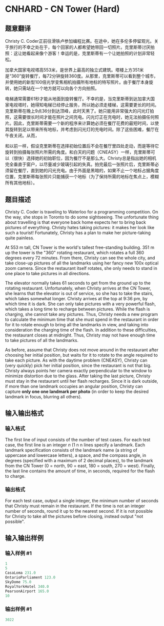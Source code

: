 # CNHARD - CN Tower (Hard)

## 题意翻译

Christy C. Coder正前往滑铁卢参加编程比赛。在途中，她在多伦多停留观光。关于旅行的不幸之处在于，每个回家的人都希望她带回一切照片。克里斯蒂讨厌拍照：这让她看起来像个游客！幸运的是，克里斯蒂有一个让她拍照的计划非常轻松。

加拿大国家电视塔高553米，是世界上最高的独立式建筑。塔楼上方351米是“360”旋转餐厅，每72分钟旋转360度。从那里，克里斯蒂可以看到整个城市，并使用她的新型100倍光学变焦相机拍摄所有地标的特写照片。由于餐厅本身旋转，她只需站在一个地方就可以向各个方向拍照。

电梯通常需要61秒才能从地面到旋转餐厅。不幸的是，当克里斯蒂到达加拿大国家电视塔时，她得知电梯已经停止服务，所以她必须走楼梯，这需要更长的时间。克里斯蒂在晚上9点36分到达顶峰，此时天黑了。她只能用非常强大的闪光灯拍照，这需要很长时间才能在照片之间充电。闪光灯正在充电时，她无法拍摄任何照片。因此，克里斯蒂需要一个新的程序来计算她必须在餐厅花费的最短时间，以使其旋转到足以带来所有地标，并考虑到闪光灯的充电时间。除了这些困难，餐厅在午夜关闭。从而，

和以前一样，假设克里斯蒂在选择初始位置后不会在餐厅里四处走动，而是等待它旋转到拍摄每张照片所需的角度。和白天的问题（CNEASY）一样，克里斯蒂可以（很快）选择她的初始职位，因为餐厅不是那么大。Christy总是指出她的相机完全垂直于窗户，以尽量减少玻璃引起的失真。拍完最后一张照片后，克里斯蒂必须留在餐厅，直到她的闪光充电。由于外面是黑暗的，如果不止一个地标占据角度位置，克里斯蒂每张照片只能捕获一个地标（为了保持所需的地标在焦点上，模糊所有其他地标）。

## 题目描述

Christy C. Coder is traveling to Waterloo for a programming competition. On the way, she stops in Toronto to do some sightseeing. The unfortunate thing about travelling is that everyone back home expects her to bring back pictures of everything. Christy hates taking pictures: it makes her look like such a tourist! Fortunately, Christy has a plan to make her picture-taking quite painless.

At 553 m tall, CN Tower is the world's tallest free-standing building. 351 m up the tower is the "360" rotating restaurant, which rotates a full 360 degrees every 72 minutes. From there, Christy can see the whole city, and take close-up pictures of all the landmarks using her fancy new 100x optical zoom camera. Since the restaurant itself rotates, she only needs to stand in one place to take pictures in all directions.

The elevator normally takes 61 seconds to get from the ground up to the rotating restaurant. Unfortunately, when Christy arrives at the CN Tower, she learns that the elevator is out of service, so she has to take the stairs, which takes somewhat longer. Christy arrives at the top at 9:36 pm, by which time it is dark. She can only take pictures with a very powerful flash, which takes a long time to recharge between pictures. While the flash is charging, she cannot take any pictures. Thus, Christy needs a new program to calculate the minimum time that she must spend in the restaurant in order for it to rotate enough to bring all the landmarks in view, and taking into consideration the charging time of the flash. In addition to these difficulties, the restaurant closes at midnight. Thus, Christy may not have enough time to take pictures of all the landmarks.

As before, assume that Christy does not move around in the restaurant after choosing her initial position, but waits for it to rotate to the angle required to take each picture. As with the daytime problem (CNEASY), Christy can (very quickly) pick her initial position, since the restaurant is not that big. Christy always points her camera exactly perpendicular to the window to minimize distortion due to the glass. After taking the last picture, Christy must stay in the restaurant until her flash recharges. Since it is dark outside, if more than one landmark occupies an angular position, Christy can capture **only one one landmark per photo** (in order to keep the desired landmark in focus, blurring all others).

## 输入输出格式

### 输入格式

The first line of input consists of the number of test cases. For each test case, the first line is an integer _n_ (1 n n lines specify a landmark. Each landmark specification consists of the landmark name (a string of uppercase and lowercase letters), a space, and the compass angle, in degrees (specified with a maximum of 2 decimal places), to the landmark from the CN Tower (0 = north, 90 = east, 180 = south, 270 = west). Finally, the last line contains the amount of time, in seconds, required for the flash to charge.

### 输出格式

For each test case, output a single integer, the minimum number of seconds that Christy must remain in the restaurant. If the time is not an integer number of seconds, round it up to the nearest second. If it is not possible for Christy to take all the pictures before closing, instead output "not possible".

## 输入输出样例

### 输入样例 #1

```cpp
1
5
CasaLoma 231.0
OntarioParliament 123.0
SkyDome 75.0
RoyalYorkHotel 340.0
PearsonAirport 165.0
10
```


### 输出样例 #1

```cpp
3022
```


